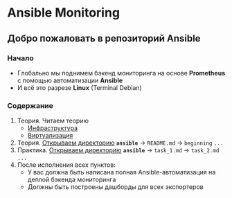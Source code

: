 # Ansible Monitoring

## Добро пожаловать в репозиторий Ansible

### Начало
- Глобально мы поднимем бэкенд мониторинга на основе **Prometheus** с помощью автоматизации **Ansible**
- И всё это разрезе **Linux** (Terminal Debian)

### Содержание
  1. Теория. Читаем теорию
     - [Инфраструктура](https://github.com/lamjob1993/ansible-monitoring/blob/main/%D0%98%D0%BD%D1%84%D1%80%D0%B0%D1%81%D1%82%D1%80%D1%83%D0%BA%D1%82%D1%83%D1%80%D0%B0.md)
     - [Виртуализация](https://github.com/lamjob1993/ansible-monitoring/blob/main/%D0%92%D0%B8%D1%80%D1%82%D1%83%D0%B0%D0%BB%D0%B8%D0%B7%D0%B0%D1%86%D0%B8%D1%8F.md)
  2. Теория. [Открываем директорию](https://github.com/lamjob1993/ansible-monitoring/tree/main/ansible/beggining)
     **`ansible`** → `README.md` → `beginning` `...`
  3. Практика. [Открываем директорию](https://github.com/lamjob1993/ansible-monitoring/tree/main/ansible)
     **`ansible`** → `task_1.md` → `task_2.md` `...`
  4. После исполнения всех пунктов:
      - У вас должна быть написана полная Ansible-автоматизация на деплой бэкенда мониторинга
      - Должны быть построены дашборды для всех экспортеров
